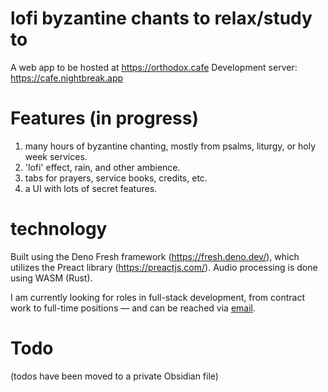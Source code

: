 # lofi byzantine chants to relax/study to

A web app to be hosted at https://orthodox.cafe
Development server: https://cafe.nightbreak.app

# Features (in progress)

1. many hours of byzantine chanting, mostly from psalms, liturgy, or holy week services.
2. 'lofi' effect, rain, and other ambience.
3. tabs for prayers, service books, credits, etc.
4. a UI with lots of secret features.

# technology

Built using the Deno Fresh framework (https://fresh.deno.dev/), which utilizes the Preact library (https://preactjs.com/). Audio processing is done using WASM (Rust).

I am currently looking for roles in full-stack development, from contract work to full-time positions — and can be reached via [email](mailto:george@silentsummit.co).

# Todo

(todos have been moved to a private Obsidian file)
